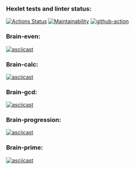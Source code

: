 ### Hexlet tests and linter status:
[![Actions Status](https://github.com/bolotovda/python-project-lvl1/workflows/hexlet-check/badge.svg)](https://github.com/bolotovda/python-project-lvl1/actions)
[![Maintainability](https://api.codeclimate.com/v1/badges/a99a88d28ad37a79dbf6/maintainability)](https://codeclimate.com/github/codeclimate/codeclimate/maintainability)
[![github-action](https://github.com/bolotovda/python-project-lvl1/actions/workflows/lint.yml/badge.svg)](https://github.com/bolotovda/python-project-lvl1/actions/workflows/lint.yml)

### Brain-even:
[![asciicast](https://asciinema.org/a/0rYpkL1YM102rTYMBqE8quePS.svg)](https://asciinema.org/a/0rYpkL1YM102rTYMBqE8quePS)

### Brain-calc:
[![asciicast](https://asciinema.org/a/xdHsnloCcdfUgJxEJcvbTeQnm.svg)](https://asciinema.org/a/xdHsnloCcdfUgJxEJcvbTeQnm)

### Brain-gcd:
[![asciicast](https://asciinema.org/a/9M9BGqMALv9lC5ME3V1C6d5nt.svg)](https://asciinema.org/a/9M9BGqMALv9lC5ME3V1C6d5nt)

### Brain-progression:
[![asciicast](https://asciinema.org/a/ZJe4NWjBg96iVqYcBeogq2j05.svg)](https://asciinema.org/a/ZJe4NWjBg96iVqYcBeogq2j05)

### Brain-prime:
[![asciicast](https://asciinema.org/a/Nw3U5I4cAga8RRRYvk2pmf3g6.svg)](https://asciinema.org/a/Nw3U5I4cAga8RRRYvk2pmf3g6)